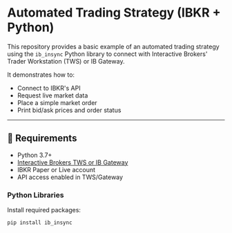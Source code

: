 # Automated Trading Strategy (IBKR + Python)

This repository provides a basic example of an automated trading strategy using the `ib_insync` Python library to connect with Interactive Brokers' Trader Workstation (TWS) or IB Gateway.

It demonstrates how to:

- Connect to IBKR's API
- Request live market data
- Place a simple market order
- Print bid/ask prices and order status

---

## 🔧 Requirements

- Python 3.7+
- [Interactive Brokers TWS or IB Gateway](https://www.interactivebrokers.com/en/trading/tws.php)
- IBKR Paper or Live account
- API access enabled in TWS/Gateway

### Python Libraries

Install required packages:

```bash
pip install ib_insync
